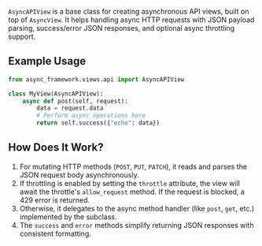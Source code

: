 `AsyncAPIView` is a base class for creating asynchronous API views, built on top of `AsyncView`. It helps handling async HTTP requests with JSON payload parsing, success/error JSON responses, and optional async throttling support.

## Example Usage

```python
from async_framework.views.api import AsyncAPIView

class MyView(AsyncAPIView):
    async def post(self, request):
        data = request.data
        # Perform async operations here
        return self.success({"echo": data})
```

## How Does It Work?

1. For mutating HTTP methods (`POST`, `PUT`, `PATCH`), it reads and parses the JSON request body asynchronously.
2. If throttling is enabled by setting the `throttle` attribute, the view will await the throttle's `allow_request` method. If the request is blocked, a 429 error is returned.
3. Otherwise, it delegates to the async method handler (like `post`, `get`, etc.) implemented by the subclass.
4. The `success` and `error` methods simplify returning JSON responses with consistent formatting.
